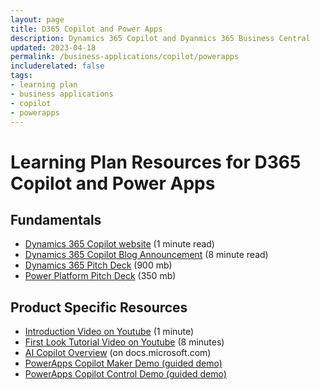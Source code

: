 ```yaml
---
layout: page
title: D365 Copilot and Power Apps
description: Dynamics 365 Copilot and Dyanmics 365 Business Central
updated: 2023-04-18
permalink: /business-applications/copilot/powerapps
includerelated: false
tags:
- learning plan
- business applications
- copilot
- powerapps
---
```


# Learning Plan Resources for D365 Copilot and Power Apps

## **Fundamentals** 

* <a href="https://www.microsoft.com/en-us/ai/dynamics-365-ai" target="_blank">Dynamics 365 Copilot website<a/> (1 minute read)
* <a href="https://cloudblogs.microsoft.com/dynamics365/bdm/2023/03/06/introducing-microsoft-dynamics-365-copilot-bringing-next-generation-ai-to-every-line-of-business" target="_blank">Dynamics 365 Copilot Blog Announcement<a/> (8 minute read)
* <a href="https://transform.microsoft.com/download?assetname=assets/Business%20Applications%20AI%20Seller%20Pitch%20Deck.pptx&download=1/" target="_blank">Dynamics 365 Pitch Deck<a/> (900 mb)
* <a href="https://transform.microsoft.com/modernwork/download?assetname=assets%2FLow%20Code%20%2B%20AI%20Pitch%20Deck.pptx&download=1" target="_blank">Power Platform Pitch Deck<a/> (350 mb)

## **Product Specific Resources** 

* <a href="https://www.youtube.com/watch?v=TOsRhrSXohY" target="_blank">Introduction Video on Youtube<a/><a/> (1 minute)
* <a href="https://www.youtube.com/watch?v=nwr6I_Mxrns" target="_blank">First Look Tutorial Video on Youtube<a/> (8 minutes)
* <a href="https://learn.microsoft.com/en-us/power-apps/maker/canvas-apps/ai-overview" target="_blank">AI Copilot Overview<a/> (on docs.microsoft.com)
* <a href="https://demobuilderwebcpptxz.blob.core.windows.net/power-apps-maker-copilot/startdemo.html" target="_blank"> PowerApps Copilot Maker Demo (guided demo)
* <a href="https://demobuilderwebcpptxz.blob.core.windows.net/power-apps-copilot-control-demo/startdemo.html" target="_blank"> PowerApps Copilot Control Demo (guided demo)

